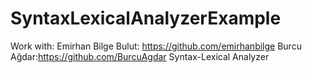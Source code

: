 # SyntaxLexicalAnalyzerExample
Work with: Emirhan Bilge Bulut: https://github.com/emirhanbilge
Burcu Ağdar:https://github.com/BurcuAgdar
Syntax-Lexical Analyzer
